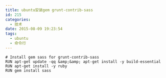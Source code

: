 ```yaml
---
title: ubuntu安装gem grunt-contrib-sass
id: 215
categories:
  - 技术
date: 2015-08-09 19:23:54
tags:
  - ubuntu
  - 命令行
---
```


    # Install gem sass for grunt-contrib-sass
    RUN apt-get update -qq &amp;&amp; apt-get install -y build-essential
    RUN apt-get install -y ruby
    RUN gem install sass
    
